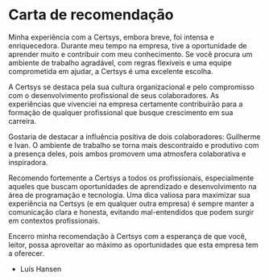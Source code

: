 # Carta de recomendação

Minha experiência com a Certsys, embora breve, foi intensa e enriquecedora. Durante meu tempo na empresa, tive a oportunidade de aprender muito e contribuir com meu conhecimento. Se você procura um ambiente de trabalho agradável, com regras flexíveis e uma equipe comprometida em ajudar, a Certsys é uma excelente escolha.

A Certsys se destaca pela sua cultura organizacional e pelo compromisso com o desenvolvimento profissional de seus colaboradores. As experiências que vivenciei na empresa certamente contribuirão para a formação de qualquer profissional que busque crescimento em sua carreira.

Gostaria de destacar a influência positiva de dois colaboradores: Guilherme e Ivan. O ambiente de trabalho se torna mais descontraído e produtivo com a presença deles, pois ambos promovem uma atmosfera colaborativa e inspiradora.

Recomendo fortemente a Certsys a todos os profissionais, especialmente aqueles que buscam oportunidades de aprendizado e desenvolvimento na área de programação e tecnologia. Uma dica valiosa para maximizar sua experiência na Certsys (e em qualquer outra empresa) é sempre manter a comunicação clara e honesta, evitando mal-entendidos que podem surgir em contextos profissionais.

Encerro minha recomendação à Certsys com a esperança de que você, leitor, possa aproveitar ao máximo as oportunidades que esta empresa tem a oferecer.

- Luís Hansen 
